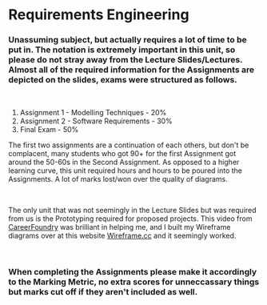 # Requirements Engineering

### Unassuming subject, but actually requires a lot of time to be put in. The notation is extremely important in this unit, so please do not stray away from the Lecture Slides/Lectures. Almost all of the required information for the Assignments are depicted on the slides, exams were structured as follows.

<br>

1. Assignment 1 - Modelling Techniques - 20%
2. Assignment 2 - Software Requirements - 30%
3. Final Exam - 50%

The first two assignments are a continuation of each others, but don't be complacent, many students who got 90+ for the first Assignment got around the 50-60s in the Second Assignment. As opposed to a higher learning curve, this unit required hours and hours to be poured into the Assignments. A lot of marks lost/won over the quality of diagrams.

<br>

The only unit that was not seemingly in the Lecture Slides but was required from us is the Prototyping required for proposed projects. This video from [CareerFoundry](https://www.youtube.com/watch?v=qpH7-KFWZRI) was brilliant in helping me, and I built my Wireframe diagrams over at this website [Wireframe.cc](https://wireframe.cc/) and it seemingly worked. 

<br>

### When completing the Assignments please make it accordingly to the Marking Metric, no extra scores for unneccassary things but marks cut off if they aren't included as well. 